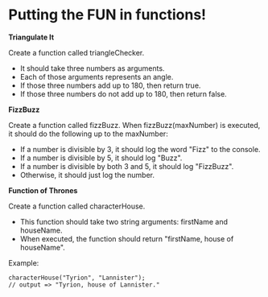 # Putting the FUN in functions!

**Triangulate It**

Create a function called triangleChecker.
* It should take three numbers as arguments.
* Each of those arguments represents an angle.
* If those three numbers add up to 180, then return true.
* If those three numbers do not add up to 180, then return false.

**FizzBuzz**

Create a function called fizzBuzz.
When fizzBuzz(maxNumber) is executed, it should do the following up to the maxNumber:
* If a number is divisible by 3, it should log the word "Fizz" to the console.
* If a number is divisible by 5, it should log "Buzz".
* If a number is divisible by both 3 and 5, it should log "FizzBuzz".
* Otherwise, it should just log the number.

**Function of Thrones**

Create a function called characterHouse.
* This function should take two string arguments: firstName and houseName.
* When executed, the function should return "firstName, house of houseName".

Example:
```
characterHouse("Tyrion", "Lannister");
// output => "Tyrion, house of Lannister."
```
